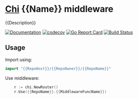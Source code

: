 # [Chi](https://{{RepoHost}}/go-chi/chi) {{Name}} middleware

{{Description}}

[![Documentation](https://godoc.org/{{RepoHost}}/{{RepoOwner}}/{{RepoName}}?status.svg)](https://pkg.go.dev/{{RepoHost}}/{{RepoOwner}}/{{RepoName}})
[![codecov](https://codecov.io/gh/{{RepoOwner}}/{{RepoName}}/branch/master/graph/badge.svg)](https://codecov.io/gh/{{RepoOwner}}/{{RepoName}})
[![Go Report Card](https://goreportcard.com/badge/{{RepoHost}}/{{RepoOwner}}/{{RepoName}})](https://goreportcard.com/report/{{RepoHost}}/{{RepoOwner}}/{{RepoName}})
[![Build Status](https://cloud.drone.io/api/badges/{{RepoOwner}}/{{RepoName}}/status.svg?ref=refs/heads/master)](https://cloud.drone.io/{{RepoOwner}}/{{RepoName}})

## Usage

Import using:

```go
import "{{RepoHost}}/{{RepoOwner}}/{{RepoName}}"
```

Use middleware:

```go
    r := chi.NewRouter()
    r.Use({{RepoName}}.{{MiddlewareFuncName}})
```
